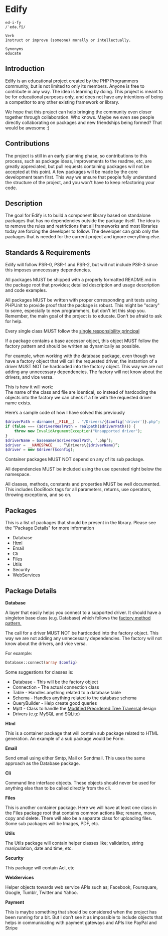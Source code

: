 Edify
=====

```
ed·i·fy  
/ˈedəˌfī/

Verb
Instruct or improve (someone) morally or intellectually.

Synonyms
educate
```

Introduction
-----

Edify is an educational project created by the PHP Programmers community, but is not limited to only its members. Anyone is free to contribute in any way. The idea is learning by doing. This project is meant to be for educational purposes only, and does not have any intentions of being a competitor to any other existing framework or library.

We hope that this project can help bringing the community even closer together through collaboration. Who knows. Maybe we even see people directly collaborating on packages and new friendships being formed? That would be awesome :)

Contributions
------

The project is still in an early planning phase, so contributions to this process, such as package ideas, improvements to the readme, etc, are greatly appreciated, but pull requests containing packages will not be accepted at this point. A few packages will be made by the core development team first. This way we ensure that people fully understand the structure of the project, and you won't have to keep refactoring your code.

Description
-----

The goal for Edify is to build a component library based on standalone packages that has no dependencies outside the package itself. The idea is to remove the rules and restrictions that all frameworks and most libraries today are forcing the developer to follow. The developer can grab only the packages that is needed for the current project and ignore everything else.

Standards & Requirements
-----

Edify will follow PSR-0, PSR-1 and PSR-2, but will not include PSR-3 since this imposes unnecessary dependencies.

All packages MUST be shipped with a properly formatted README.md in the package root that provides; detailed description and usage description and code examples.

All packages MUST be written with proper corresponding unit tests using PHPUnit to provide proof that the package is robust. This might be "scary" to some, especially to new programmers, but don't let this stop you. Remember, the main goal of the project is to educate. Don't be afraid to ask for help.

Every single class MUST follow the [single responsibility principal](http://www.oodesign.com/single-responsibility-principle.html)

If a package contains a base accessor object, this object MUST follow the factory pattern and should be written as dynamically as possible.

For example, when working with the database package, even though we have a factory object that will call the requested driver, the instantion of a driver MUST NOT be hardcoded into the factory object. This way we are not adding any unnecessary dependencies. The factory will not know about the drivers, and vice versa.

This is how it will work:  
The name of the class and file are identical, so instead of hardcoding the objects into the factory we can check if a file with the requested driver name exists.

Here’s a sample code of how I have solved this previously

```php
$driverPath = dirname(__FILE__) . "/Drivers/{$config['driver']}.php";
if (false === ($driverRealPath = realpath($driverPath))) {
    throw new InvalidArgumentException("Unsupported driver");
}
$driverName = basename($driverRealPath, ‘.php’);
$driver = __NAMESPACE__ . “\Drivers\{$driverName}”;
$driver = new $driver($config);
```

Container packages MUST NOT depend on any of its sub package.

All dependencies MUST be included using the use operated right below the namespace.

All classes, methods, constants and properties MUST be well documented. This includes DocBlock tags for all parameters, returns, use operators, throwing exceptions, and so on.

Packages
------

This is a list of packages that should be present in the library. Please see the "Package Details" for more information

  * Database
  * Html
  * Email
  * Cli
  * Files
  * Utils
  * Security
  * WebServices

Package Details
------

**Database**

A layer that easily helps you connect to a supported driver. It should have a singleton base class (e.g. Database) which follows the [factory method pattern.](http://www.oodesign.com/factory-method-pattern.html)

The call for a driver MUST NOT be hardcoded into the factory object. This way we are not adding any unnecessary dependencies. The factory will not know about the drivers, and vice versa.

For example:  
```php
Database::connect(array $config)
```

Some suggestions for classes is:

  * Database - This will be the factory object
  * Connection - The actual connection class
  * Table - Handles anything related to a database table
  * Schema - Handles anything related to the database schema
  * QueryBuilder - Help create good queries
  * Mptt - Class to handle the [Modified Preordered Tree Traversal](http://www.sitepoint.com/hierarchical-data-database-2/) design
  * Drivers (e.g: MySQL and SQLite)

**Html**

This is a container package that will contain sub package related to HTML generation. An example of a sub package would be Form.

**Email**

Send email using either Smtp, Mail or Sendmail. This uses the same approach as the Database package.

**Cli**

Command line interface objects. These objects should never be used for anything else than to be called directly from the cli.

**Files**

This is another container package. Here we will have at least one class in the Files package root that contains common actions like; rename, move, copy and delete. There will also be a separate class for uploading files. Some sub packages will be Images, PDF, etc.

**Utils**

The Utils package will contain helper classes like; validation, string manipulation, date and time, etc.

**Security**

This package will contain Acl, etc

**WebServices**

Helper objects towards web service APIs such as; Facebook, Foursquare, Google, Tumblr, Twitter and Yahoo.

**Payment**

This is maybe something that should be considered when the project has been running for a bit. But I don’t see it as impossible to include objects that helps in communicating with payment gateways and APIs like PayPal and Stripe
